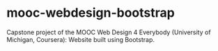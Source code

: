# mooc-webdesign-bootstrap
Capstone project of the MOOC Web Design 4 Everybody (University of Michigan, Coursera): Website built using Bootstrap.
